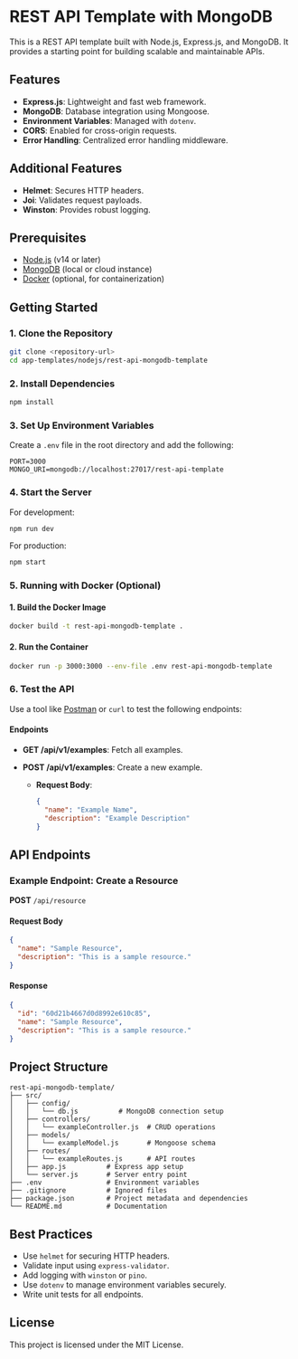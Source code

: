 # REST API Template with MongoDB

This is a REST API template built with Node.js, Express.js, and MongoDB. It provides a starting point for building scalable and maintainable APIs.

## Features

- **Express.js**: Lightweight and fast web framework.
- **MongoDB**: Database integration using Mongoose.
- **Environment Variables**: Managed with `dotenv`.
- **CORS**: Enabled for cross-origin requests.
- **Error Handling**: Centralized error handling middleware.

## Additional Features

- **Helmet**: Secures HTTP headers.
- **Joi**: Validates request payloads.
- **Winston**: Provides robust logging.

## Prerequisites

- [Node.js](https://nodejs.org/) (v14 or later)
- [MongoDB](https://www.mongodb.com/) (local or cloud instance)
- [Docker](https://www.docker.com/) (optional, for containerization)

## Getting Started

### 1. Clone the Repository

```bash
git clone <repository-url>
cd app-templates/nodejs/rest-api-mongodb-template
```

### 2. Install Dependencies

```bash
npm install
```

### 3. Set Up Environment Variables

Create a `.env` file in the root directory and add the following:

```env
PORT=3000
MONGO_URI=mongodb://localhost:27017/rest-api-template
```

### 4. Start the Server

For development:

```bash
npm run dev
```

For production:

```bash
npm start
```

### 5. Running with Docker (Optional)

#### 1. Build the Docker Image

```bash
docker build -t rest-api-mongodb-template .
```

#### 2. Run the Container

```bash
docker run -p 3000:3000 --env-file .env rest-api-mongodb-template
```

### 6. Test the API

Use a tool like [Postman](https://www.postman.com/) or `curl` to test the following endpoints:

#### Endpoints

- **GET /api/v1/examples**: Fetch all examples.
- **POST /api/v1/examples**: Create a new example.

  - **Request Body**:

    ```json
    {
      "name": "Example Name",
      "description": "Example Description"
    }
    ```

## API Endpoints

### Example Endpoint: Create a Resource

**POST** `/api/resource`

#### Request Body

```json
{
  "name": "Sample Resource",
  "description": "This is a sample resource."
}
```

#### Response

```json
{
  "id": "60d21b4667d0d8992e610c85",
  "name": "Sample Resource",
  "description": "This is a sample resource."
}
```

## Project Structure

```plaintext
rest-api-mongodb-template/
├── src/
│   ├── config/
│   │   └── db.js          # MongoDB connection setup
│   ├── controllers/
│   │   └── exampleController.js  # CRUD operations
│   ├── models/
│   │   └── exampleModel.js       # Mongoose schema
│   ├── routes/
│   │   └── exampleRoutes.js      # API routes
│   ├── app.js          # Express app setup
│   └── server.js       # Server entry point
├── .env                # Environment variables
├── .gitignore          # Ignored files
├── package.json        # Project metadata and dependencies
└── README.md           # Documentation
```

## Best Practices

- Use `helmet` for securing HTTP headers.
- Validate input using `express-validator`.
- Add logging with `winston` or `pino`.
- Use `dotenv` to manage environment variables securely.
- Write unit tests for all endpoints.

## License

This project is licensed under the MIT License.
